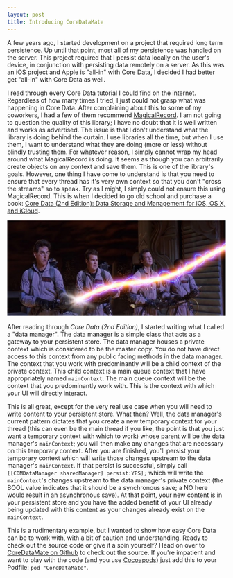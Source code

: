 ```yaml
---
layout: post
title: Introducing CoreDataMate
---
```


A few years ago, I started development on a project that required long term persistence. Up until that point, most all of my persistence was handled on the server. This project required that I persist data locally on the user's device, in conjunction with persisting data remotely on a server. As this was an iOS project and Apple is "all-in" with Core Data, I decided I had better get "all-in" with Core Data as well.

I read through every Core Data tutorial I could find on the internet. Regardless of how many times I tried, I just could not grasp what was happening in Core Data. After complaining about this to some of my coworkers, I had a few of them recommend [MagicalRecord](https://github.com/magicalpanda/MagicalRecord). I am not going to question the quality of this library; I have no doubt that it is well written and works as advertised. The issue is that I don't understand what the library is doing behind the curtain. I use libraries all the time, but when I use them, I want to understand what they are doing (more or less) without blindly trusting them. For whatever reason, I simply cannot wrap my head around what MagicalRecord is doing. It seems as though you can arbitrarily create objects on any context and save them. This is one of the library's goals. However, one thing I have come to understand is that you need to ensure that every thread has it's very own context so that you don't "cross the streams" so to speak. Try as I might, I simply could not ensure this using MagicalRecord. This is when I decided to go old school and purchase a book: [Core Data (2nd Edition): Data Storage and Management for iOS, OS X, and iCloud](http://pragprog.com/book/mzcd2/core-data).

![Don't cross the streams](/images/dont_cross_the_streams.jpg)

After reading through _Core Data (2nd Edition)_, I started writing what I called a "data manager". The data manager is a simple class that acts as a gateway to your persistent store. The data manager houses a private context which is considered to be the master copy. You do not have direct access to this context from any public facing methods in the data manager. The context that you work with predominantly will be a child context of the private context. This child context is a main queue context that I have appropriately named `mainContext`. The main queue context will be the context that you predominantly work with. This is the context with which your UI will directly interact.

This is all great, except for the very real use case when you will need to write content to your persistent store. What then? Well, the data manager's current pattern dictates that you create a new temporary context for your thread (this can even be the main thread if you like, the point is that you just want a temporary context with which to work) whose parent will be the data manager's `mainContext`; you will then make any changes that are necessary on this temporary context. After you are finished, you'll persist your temporary context which will write those changes upstream to the data manager's `mainContext`. If that persist is successful, simply call `[[CDMDataManager sharedManager] persist:YES];` which will write the `mainContext`'s changes upstream to the data manager's private context (the BOOL value indicates that it should be a synchronous save; a NO here would result in an asynchronous save). At that point, your new content is in your persistent store and you have the added benefit of your UI already being updated with this content as your changes already exist on the `mainContext`.

This is a rudimentary example, but I wanted to show how easy Core Data can be to work with, with a bit of caution and understanding. Ready to check out the source code or give it a spin yourself? Head on over to [CoreDataMate on Github](https://github.com/groomsy/coredatamate) to check out the source. If you're impatient and want to play with the code (and you use [Cocoapods](http://cocoapods.org)) just add this to your Podfile: `pod "CoreDataMate"`.